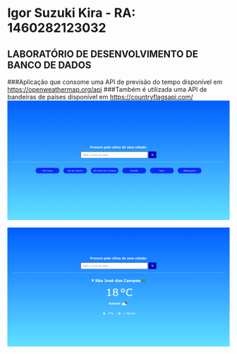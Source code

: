 # Igor Suzuki Kira - RA: 1460282123032
## LABORATÓRIO DE DESENVOLVIMENTO DE BANCO DE DADOS

###Aplicação que consome uma API de previsão do tempo disponível em https://openweathermap.org/api
###Também é utilizada uma API de bandeiras de países disponível em https://countryflagsapi.com/
![foto](https://github.com/igorsuzuki99/bertoti/blob/d04a29de05a4f57bbc83e45eb8d113e11e356fc7/Lab%20-%203/img/inicio.PNG)

![foto](https://github.com/igorsuzuki99/bertoti/blob/d04a29de05a4f57bbc83e45eb8d113e11e356fc7/Lab%20-%203/img/search.PNG)
